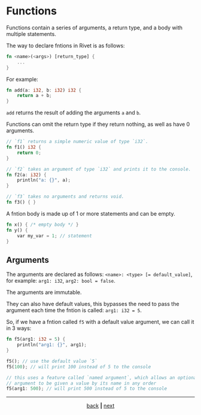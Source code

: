# Functions

Functions contain a series of arguments, a return type, and a body with
multiple statements.

The way to declare fntions in Rivet is as follows:

```rust
fn <name>(<args>) [return_type] {
	...
}
```

For example:

```rust
fn add(a: i32, b: i32) i32 {
	return a + b;
}
```

`add` returns the result of adding the arguments `a` and `b`.

Functions can omit the return type if they return nothing, as well as have
0 arguments.

```rust
// `f1` returns a simple numeric value of type `i32`.
fn f1() i32 {
	return 0;
}

// `f2` takes an argument of type `i32` and prints it to the console.
fn f2(a: i32) {
	println("a: {}", a);
}

// `f3` takes no arguments and returns void.
fn f3() { }
```

A fntion body is made up of 1 or more statements and can be empty.

```rust
fn x() { /* empty body */ }
fn y() {
	var my_var = 1; // statement
}
```

## Arguments

The arguments are declared as follows: `<name>: <type> [= default_value]`,
for example: `arg1: i32`, `arg2: bool = false`.

The arguments are immutable.

They can also have default values, this bypasses the need to pass the
argument each time the fntion is called: `arg1: i32 = 5`.

So, if we have a fntion called `f5` with a default value argument,
we can call it in 3 ways:

```rust
fn f5(arg1: i32 = 5) {
	println("arg1: {}", arg1);
}

f5(); // use the default value `5`
f5(100); // will print 100 instead of 5 to the console

// this uses a feature called `named argument`, which allows an optional
// argument to be given a value by its name in any order
f5(arg1: 500); // will print 500 instead of 5 to the console
```

* * *

<div align="center">

[back](01_code_structure.md) **|** [next](03_statements.md)

</div>
